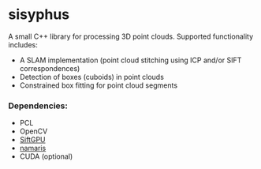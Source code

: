 # sisyphus
A small C++ library for processing 3D point clouds. Supported functionality includes:
* A SLAM implementation (point cloud stitching using ICP and/or SIFT correspondences)
* Detection of boxes (cuboids) in point clouds
* Constrained box fitting for point cloud segments

### Dependencies:
* PCL
* OpenCV
* [SiftGPU](https://github.com/pitzer/SiftGPU)
* [namaris](https://github.com/aecins/namaris)
* CUDA (optional)

